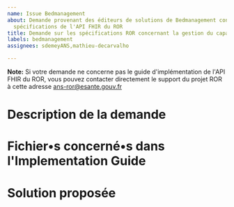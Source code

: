 ```yaml
---
name: Issue Bedmanagement
about: Demande provenant des éditeurs de solutions de Bedmanagement concernant les
  spécifications de l'API FHIR du ROR
title: Demande sur les spécifications ROR concernant la gestion du capacitaire
labels: bedmanagement
assignees: sdemeyANS,mathieu-decarvalho

---
```


**Note:** Si votre demande ne concerne pas le guide d'implémentation de l'API FHIR du ROR, vous pouvez contacter directement le support du projet ROR à cette adresse
ans-ror@esante.gouv.fr

# Description de la demande


# Fichier•s concerné•s dans l'Implementation Guide


# Solution proposée
